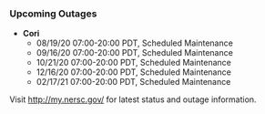 ### Upcoming Outages 

- **Cori**
    - 08/19/20 07:00-20:00 PDT, Scheduled Maintenance
    - 09/16/20 07:00-20:00 PDT, Scheduled Maintenance
    - 10/21/20 07:00-20:00 PDT, Scheduled Maintenance
    - 12/16/20 07:00-20:00 PDT, Scheduled Maintenance
    - 02/17/21 07:00-20:00 PDT, Scheduled Maintenance

Visit <http://my.nersc.gov/> for latest status and outage 
information.


